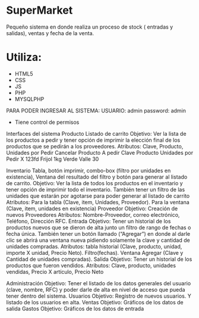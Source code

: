 # SuperMarket

Pequeño sistema en donde realiza un proceso de stock ( entradas y salidas), ventas y fecha de la venta.

# Utiliza:
* HTML5
* CSS
* JS
* PHP
* MYSQLPHP

PARA PODER INGRESAR AL SISTEMA:
USUARIO: admin
password: admin

* Tiene control de permisos





Interfaces del sistema
Producto
Listado de carrito
Objetivo: Ver la lista de los productos a pedir y tener opción de imprimir la elección final de los productos que se pedirán a los proveedores.
Atributos: Clave, Producto, Unidades por Pedir
Cancelar Producto
A pedir	Clave	Producto	Unidades por Pedir
X	123fd	Frijol 1kg Verde Valle	30

Inventario
Tabla, botón imprimir, combo-box (filtro por unidades en existencia), Ventana del resultado del filtro y botón para generar al listado de carrito.
Objetivo: Ver la lista de todos los productos en el inventario y tener opción de imprimir todo el inventario. También tener un filtro de las unidades que estarán por agotarse para poder generar al listado de carrito
Atributos: Para la tabla (Clave, item, Unidades, Proveedor). Para la ventana (Clave, item, unidades en existencia)
Proveedor
	Objetivo: Creación de nuevos Proveedores
	Atributos: Nombre-Proveedor, correo electrónico, Teléfono, Dirección RFC.
Entrada
Objetivo: Tener un historial de los productos nuevos que se dieron de alta junto un filtro de rango de fechas o fecha única. También tener un botón llamado (“Agregar”) en donde al darle clic se abrirá una ventana nueva pidiendo solamente la clave y cantidad de unidades compradas. 
Atributos: tabla historial (Clave, producto, unidad, importe X unidad, Precio Neto). Filtro(fechas). Ventana Agregar (Clave y Cantidad de unidades compradas).
Salida
	Objetivo: Tener un historial de los productos que fueron vendidos. 
	Atributos: Clave, producto, unidades vendidas, Precio X artículo, Precio Neto


Administración
Objetivo: Tener el listado de los datos generales del usuario (clave, nombre, RFC) y poder darle de alta en nivel de acceso que pueda tener dentro del sistema. 
Usuarios
Objetivo: Registro de nuevos usuarios. Y listado de los usuarios en alta.
Ventas
Objetivo: Gráficos de los datos de salida
Gastos
Objetivo: Gráficos de los datos de entrada

